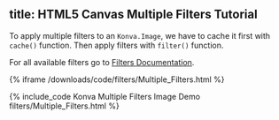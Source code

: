 title: HTML5 Canvas Multiple Filters Tutorial
---

To apply multiple filters to an `Konva.Image`, we have to cache it first with `cache()`
function. Then apply filters with `filter()` function.

For all available filters go to [Filters Documentation](/api/Konva.Filters.html).

{% iframe /downloads/code/filters/Multiple_Filters.html %}

{% include_code Konva Multiple Filters Image Demo filters/Multiple_Filters.html %}